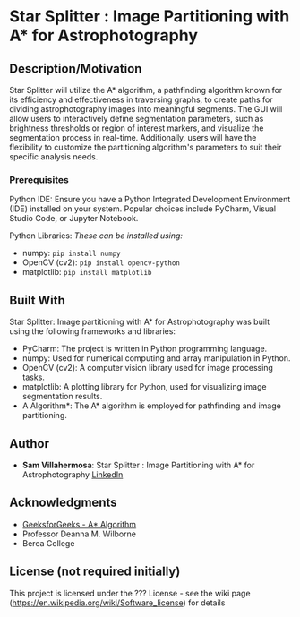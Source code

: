 # Star Splitter : Image Partitioning with A* for Astrophotography
## Description/Motivation

Star Splitter will utilize the A* algorithm, a pathfinding algorithm known for its efficiency and effectiveness in traversing graphs, to create paths for dividing astrophotography images into meaningful segments. The GUI will allow users to interactively define segmentation parameters, such as brightness thresholds or region of interest markers, and visualize the segmentation process in real-time. Additionally, users will have the flexibility to customize the partitioning algorithm's parameters to suit their specific analysis needs.

### Prerequisites

Python IDE: Ensure you have a Python Integrated Development Environment (IDE) installed on your system. Popular choices include PyCharm, Visual Studio Code, or Jupyter Notebook.

Python Libraries:
*These can be installed using:*
- numpy: 
`pip install numpy`
- OpenCV (cv2): 
`pip install opencv-python`
- matplotlib: 
`pip install matplotlib`


## Built With

Star Splitter: Image partitioning with A* for Astrophotography was built using the following frameworks and libraries:

- PyCharm: The project is written in Python programming language.
- numpy: Used for numerical computing and array manipulation in Python.
- OpenCV (cv2): A computer vision library used for image processing tasks.
- matplotlib: A plotting library for Python, used for visualizing image segmentation results.
- A Algorithm*: The A* algorithm is employed for pathfinding and image partitioning.

## Author

- **Sam Villahermosa**: Star Splitter : Image Partitioning with A* for Astrophotography [LinkedIn](https://www.linkedin.com/in/samvillahermosa/)

## Acknowledgments

- [GeeksforGeeks - A* Algorithm](https://www.geeksforgeeks.org/a-search-algorithm/)
- Professor Deanna M. Wilborne 
- Berea College

## License (not required initially)

This project is licensed under the ??? License - see the wiki page (https://en.wikipedia.org/wiki/Software_license) for details

